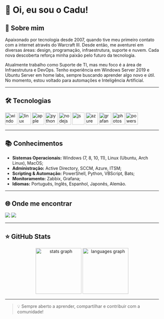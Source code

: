 # 👋 Oi, eu sou o Cadu!

## 📌 Sobre mim
Apaixonado por tecnologia desde 2007, quando tive meu primeiro contato com a internet através do Warcraft III. Desde então, me aventurei em diversas áreas: design, programação, infraestrutura, suporte e nuvem. Cada nova descoberta reforça minha paixão pelo futuro da tecnologia.

Atualmente trabalho como Suporte de TI, mas meu foco é a área de Infraestrutura e DevOps. Tenho experiência em Windows Server 2019 e Ubuntu Server em home labs, sempre buscando aprender algo novo e útil. No momento, estou voltado para automações e Inteligência Artificial.

---

## 🛠️ Tecnologias

<div align="left">
    <img src="https://cdn.jsdelivr.net/gh/devicons/devicon@latest/icons/windows11/windows11-original.svg" height=40 alt="windows" />
    <img src="https://cdn.jsdelivr.net/gh/devicons/devicon@latest/icons/linux/linux-original.svg" height=40 alt="linux" />
    <img src="https://cdn.jsdelivr.net/gh/devicons/devicon@latest/icons/apple/apple-original.svg" height=40 alt="apple" />
    <img src="https://cdn.jsdelivr.net/gh/devicons/devicon@latest/icons/python/python-original.svg" height=40 alt="python" />
    <img src="https://cdn.jsdelivr.net/gh/devicons/devicon@latest/icons/nodejs/nodejs-original.svg" height=40 alt="nodejs" />
    <img src="https://cdn.jsdelivr.net/gh/devicons/devicon@latest/icons/javascript/javascript-original.svg" height=40 alt="js" />
    <img src="https://cdn.jsdelivr.net/gh/devicons/devicon@latest/icons/azure/azure-original.svg" height=40 alt="azure" />
    <img src="https://cdn.jsdelivr.net/gh/devicons/devicon@latest/icons/grafana/grafana-original.svg" height=40 alt="grafana" />
    <img src="https://cdn.jsdelivr.net/gh/devicons/devicon@latest/icons/photoshop/photoshop-original.svg" height=40 alt="photoshop" />
    <img src="https://cdn.jsdelivr.net/gh/devicons/devicon@latest/icons/powershell/powershell-original.svg" height=40 alt="powershell" />
</div>

---

## 📚 Conhecimentos
- **Sistemas Operacionais:** Windows (7, 8, 10, 11), Linux (Ubuntu, Arch Linux), MacOS;
- **Administração:** Active Directory, SCCM, Azure, ITSM;
- **Scripting & Automação:** PowerShell, Python, VBScript, Bats; 
- **Monitoramento:** Zabbix, Grafana;
- **Idiomas:** Português, Inglês, Espanhol, Japonês, Alemão.

---

## 🌐 Onde me encontrar
<a href="https://www.linkedin.com/in/cdamarate" target="_blank"><img src="https://img.shields.io/badge/-LinkedIn-%230077B5?style=for-the-badge&logo=linkedin&logoColor=white" target="_blank"></a>
<a href = "mailto:cdamarate@gmail.com"><img src="https://img.shields.io/badge/-Gmail-%23333?style=for-the-badge&logo=gmail&logoColor=white" target="_blank"></a>

---

## ⭐ GitHub Stats
<div align="center">
  <img src="https://github-readme-stats.vercel.app/api?username=cadux64&hide_title=false&hide_rank=false&show_icons=true&include_all_commits=true&count_private=true&disable_animations=false&theme=codeSTACKr&locale=en&hide_border=false" height="150" alt="stats graph"  />
  <img src="https://github-readme-stats.vercel.app/api/top-langs?username=cadux64&locale=en&hide_title=false&layout=compact&card_width=320&langs_count=5&theme=codeSTACKr&hide_border=false" height="150" alt="languages graph"  />
</div>

---

> 💡 Sempre aberto a aprender, compartilhar e contribuir com a comunidade!
